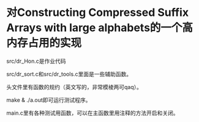 # 对Constructing Compressed Suffix Arrays with large alphabets的一个高内存占用的实现

src/dr_Hon.c是作业代码

src/dr_sort.c和src/dr_tools.c里面是一些辅助函数。

头文件里有函数的规约（英文写的，非常模棱两可qaq）。

make & ./a.out即可运行测试程序。

main.c里有各种测试用函数，可以在主函数里用注释的方法开启和关闭。
